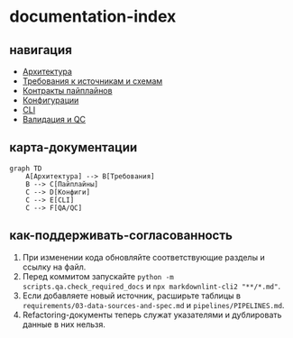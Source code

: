 # documentation-index

## навигация
- [Архитектура](requirements/00-architecture-overview.md)
- [Требования к источникам и схемам](requirements/03-data-sources-and-spec.md)
- [Контракты пайплайнов](pipelines/PIPELINES.md)
- [Конфигурации](configs/CONFIGS.md)
- [CLI](cli/CLI.md)
- [Валидация и QC](qc/QA_QC.md)

## карта-документации
```mermaid
graph TD
    A[Архитектура] --> B[Требования]
    B --> C[Пайплайны]
    C --> D[Конфиги]
    C --> E[CLI]
    C --> F[QA/QC]
```

## как-поддерживать-согласованность
1. При изменении кода обновляйте соответствующие разделы и ссылку на файл.
2. Перед коммитом запускайте `python -m scripts.qa.check_required_docs` и
   `npx markdownlint-cli2 "**/*.md"`.
3. Если добавляете новый источник, расширьте таблицы в
   `requirements/03-data-sources-and-spec.md` и `pipelines/PIPELINES.md`.
4. Refactoring-документы теперь служат указателями и дублировать данные в них
   нельзя.

